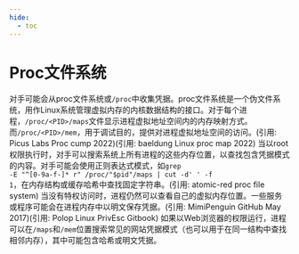 ```yaml
---
hide:
  - toc
---
```


# Proc文件系统

对手可能会从proc文件系统或`/proc`中收集凭据。proc文件系统是一个伪文件系统，用作Linux系统管理虚拟内存的内核数据结构的接口。对于每个进程，`/proc/<PID>/maps`文件显示进程虚拟地址空间内的内存映射方式。而`/proc/<PID>/mem`，用于调试目的，提供对进程虚拟地址空间的访问。(引用: Picus Labs Proc cump 2022)(引用: baeldung Linux proc map 2022)  当以root权限执行时，对手可以搜索系统上所有进程的这些内存位置，以查找包含凭据模式的内容。对手可能会使用正则表达式模式，如<code>grep -E "^[0-9a-f-]* r" /proc/"$pid"/maps | cut -d' ' -f 1</code>，在内存结构或缓存哈希中查找固定字符串。(引用: atomic-red proc file system) 当没有特权访问时，进程仍然可以查看自己的虚拟内存位置。一些服务或程序可能会在进程内存中以明文保存凭据。(引用: MimiPenguin GitHub May 2017)(引用: Polop Linux PrivEsc Gitbook)  如果以Web浏览器的权限运行，进程可以在`/maps`和`/mem`位置搜索常见的网站凭据模式（也可以用于在同一结构中查找相邻内存），其中可能包含哈希或明文凭据。
